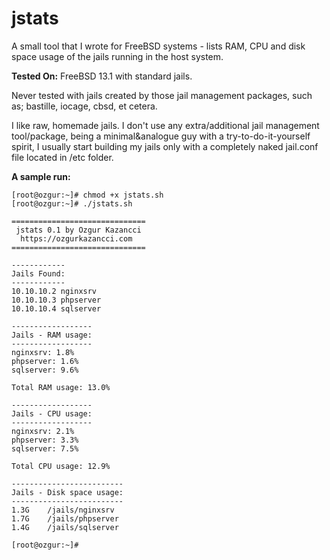 # jstats
A small tool that I wrote for FreeBSD systems - lists RAM, CPU and disk space usage of the jails running in the host system.

**Tested On:** FreeBSD 13.1 with standard jails. 

Never tested with jails created by those jail management packages, such as; bastille, iocage, cbsd, et cetera.

I like raw, homemade jails. I don't use any extra/additional jail management tool/package, being a minimal&analogue guy with a try-to-do-it-yourself spirit, I usually start building my jails only with a completely naked jail.conf file located in /etc folder.

**A sample run:**

```console
[root@ozgur:~]# chmod +x jstats.sh
[root@ozgur:~]# ./jstats.sh

==============================
 jstats 0.1 by Ozgur Kazancci
  https://ozgurkazancci.com
==============================

------------
Jails Found:
------------
10.10.10.2 nginxsrv
10.10.10.3 phpserver
10.10.10.4 sqlserver

------------------
Jails - RAM usage:
------------------
nginxsrv: 1.8%
phpserver: 1.6%
sqlserver: 9.6%

Total RAM usage: 13.0%

------------------
Jails - CPU usage:
------------------
nginxsrv: 2.1%
phpserver: 3.3%
sqlserver: 7.5%

Total CPU usage: 12.9%

-------------------------
Jails - Disk space usage:
-------------------------
1.3G    /jails/nginxsrv
1.7G    /jails/phpserver
1.4G    /jails/sqlserver

[root@ozgur:~]# 
```
